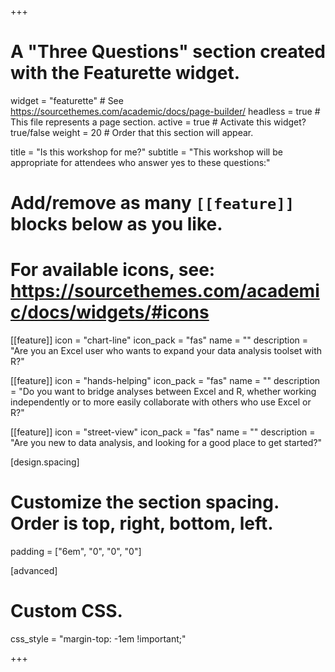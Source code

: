 +++
# A "Three Questions" section created with the Featurette widget.
widget = "featurette"  # See https://sourcethemes.com/academic/docs/page-builder/
headless = true  # This file represents a page section.
active = true  # Activate this widget? true/false
weight = 20  # Order that this section will appear.

title = "Is this workshop for me?"
subtitle = "This workshop will be appropriate for attendees who answer yes to these questions:"

# Add/remove as many `[[feature]]` blocks below as you like.
# 
# For available icons, see: https://sourcethemes.com/academic/docs/widgets/#icons

[[feature]]
  icon = "chart-line"
  icon_pack = "fas"
  name = ""
  description = "Are you an Excel user who wants to expand your data analysis toolset with R?"
  
[[feature]]
  icon = "hands-helping"
  icon_pack = "fas"
  name = ""
  description = "Do you want to bridge analyses between Excel and R, whether working independently or to more easily collaborate with others who use Excel or R?" 
  
[[feature]]
  icon = "street-view"
  icon_pack = "fas"
  name = ""
  description = "Are you new to data analysis, and looking for a good place to get started?"
  
[design.spacing]
  # Customize the section spacing. Order is top, right, bottom, left.
  padding = ["6em", "0", "0", "0"]

[advanced]
  # Custom CSS. 
  css_style = "margin-top: -1em !important;"

+++
